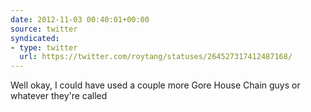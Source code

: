 ```yaml
---
date: 2012-11-03 00:40:01+00:00
source: twitter
syndicated:
- type: twitter
  url: https://twitter.com/roytang/statuses/264527317412487168/
---
```


Well okay, I could have used a couple more Gore House Chain guys or whatever they're called